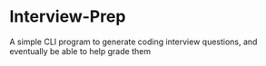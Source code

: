 # Interview-Prep
A simple CLI program to generate coding interview questions, and eventually be able to help grade them
